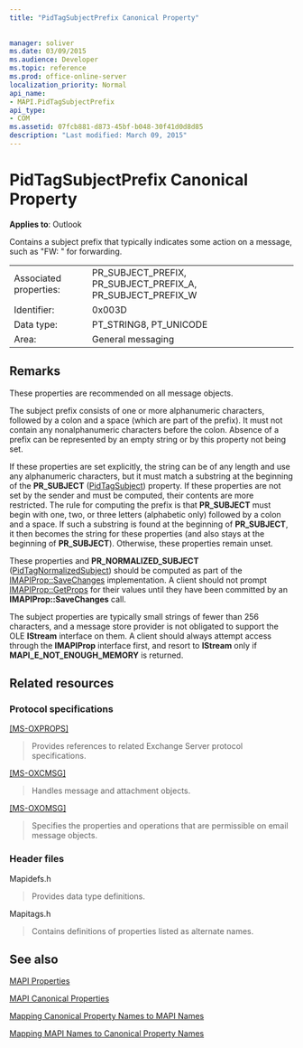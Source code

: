 ```yaml
---
title: "PidTagSubjectPrefix Canonical Property"
 
 
manager: soliver
ms.date: 03/09/2015
ms.audience: Developer
ms.topic: reference
ms.prod: office-online-server
localization_priority: Normal
api_name:
- MAPI.PidTagSubjectPrefix
api_type:
- COM
ms.assetid: 07fcb881-d873-45bf-b048-30f41d0d8d85
description: "Last modified: March 09, 2015"
---
```


# PidTagSubjectPrefix Canonical Property

  
  
**Applies to**: Outlook 
  
Contains a subject prefix that typically indicates some action on a message, such as "FW: " for forwarding. 
  
|||
|:-----|:-----|
|Associated properties:  <br/> |PR_SUBJECT_PREFIX, PR_SUBJECT_PREFIX_A, PR_SUBJECT_PREFIX_W  <br/> |
|Identifier:  <br/> |0x003D  <br/> |
|Data type:  <br/> |PT_STRING8, PT_UNICODE  <br/> |
|Area:  <br/> |General messaging  <br/> |
   
## Remarks

These properties are recommended on all message objects. 
  
The subject prefix consists of one or more alphanumeric characters, followed by a colon and a space (which are part of the prefix). It must not contain any nonalphanumeric characters before the colon. Absence of a prefix can be represented by an empty string or by this property not being set. 
  
If these properties are set explicitly, the string can be of any length and use any alphanumeric characters, but it must match a substring at the beginning of the **PR_SUBJECT** ([PidTagSubject](pidtagsubject-canonical-property.md)) property. If these properties are not set by the sender and must be computed, their contents are more restricted. The rule for computing the prefix is that **PR_SUBJECT** must begin with one, two, or three letters (alphabetic only) followed by a colon and a space. If such a substring is found at the beginning of **PR_SUBJECT**, it then becomes the string for these properties (and also stays at the beginning of **PR_SUBJECT**). Otherwise, these properties remain unset. 
  
These properties and **PR_NORMALIZED_SUBJECT** ([PidTagNormalizedSubject](pidtagnormalizedsubject-canonical-property.md)) should be computed as part of the [IMAPIProp::SaveChanges](imapiprop-savechanges.md) implementation. A client should not prompt [IMAPIProp::GetProps](imapiprop-getprops.md) for their values until they have been committed by an **IMAPIProp::SaveChanges** call. 
  
The subject properties are typically small strings of fewer than 256 characters, and a message store provider is not obligated to support the OLE **IStream** interface on them. A client should always attempt access through the **IMAPIProp** interface first, and resort to **IStream** only if **MAPI_E_NOT_ENOUGH_MEMORY** is returned. 
  
## Related resources

### Protocol specifications

[[MS-OXPROPS]](http://msdn.microsoft.com/library/f6ab1613-aefe-447d-a49c-18217230b148%28Office.15%29.aspx)
  
> Provides references to related Exchange Server protocol specifications.
    
[[MS-OXCMSG]](http://msdn.microsoft.com/library/7fd7ec40-deec-4c06-9493-1bc06b349682%28Office.15%29.aspx)
  
> Handles message and attachment objects.
    
[[MS-OXOMSG]](http://msdn.microsoft.com/library/daa9120f-f325-4afb-a738-28f91049ab3c%28Office.15%29.aspx)
  
> Specifies the properties and operations that are permissible on email message objects.
    
### Header files

Mapidefs.h
  
> Provides data type definitions.
    
Mapitags.h
  
> Contains definitions of properties listed as alternate names.
    
## See also



[MAPI Properties](mapi-properties.md)
  
[MAPI Canonical Properties](mapi-canonical-properties.md)
  
[Mapping Canonical Property Names to MAPI Names](mapping-canonical-property-names-to-mapi-names.md)
  
[Mapping MAPI Names to Canonical Property Names](mapping-mapi-names-to-canonical-property-names.md)

